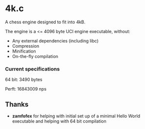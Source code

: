 # 4k.c
A chess engine designed to fit into 4kB.

The engine is a <= 4096 byte UCI engine executable, without:
* Any external dependencies (including libc)
* Compression
* Minification
* On-the-fly compilation

### Current specifications
64 bit: 3490 bytes

Perft: 16843009 nps

## Thanks
* **zamfofex** for helping with initial set up of a minimal Hello World executable and helping with 64 bit compilation
